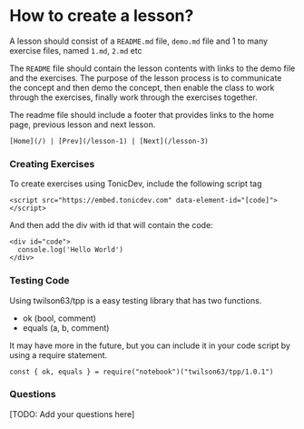 # How to create a lesson?

A lesson should consist of a `README.md` file, `demo.md` file and 1 to many
exercise files, named `1.md`, `2.md` etc

The `README` file should contain the lesson contents with links to the demo file
and the exercises. The purpose of the lesson process is to communicate the concept and then demo the concept, then enable the class to work through the exercises, finally
work through the exercises together.


The readme file should include a footer that provides links to the home page, previous lesson and next lesson.

```
[Home](/) | [Prev](/lesson-1) | [Next](/lesson-3)
```

### Creating Exercises

To create exercises using TonicDev, include the following script tag

```
<script src="https://embed.tonicdev.com" data-element-id="[code]"></script>
```

And then add the div with id that will contain the code:

```
<div id="code">
  console.log('Hello World')
</div>
```

### Testing Code

Using twilson63/tpp is a easy testing library that has two functions.

- ok (bool, comment)
- equals (a, b, comment)

It may have more in the future, but you can include it in your code script by using a require statement.

```
const { ok, equals } = require("notebook")("twilson63/tpp/1.0.1")
```

### Questions

[TODO: Add your questions here]

